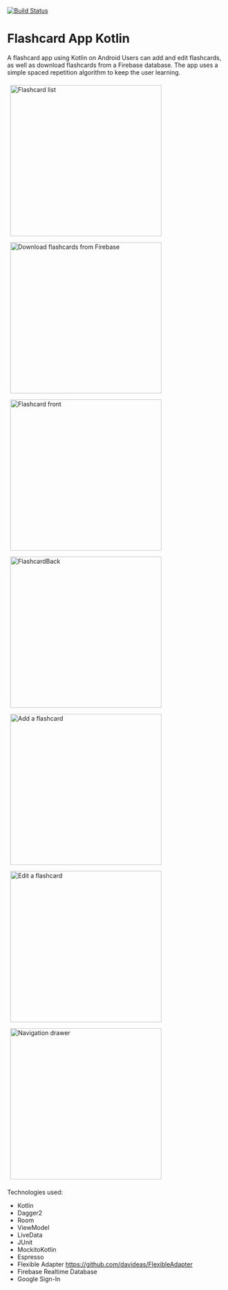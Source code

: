 [![Build Status](https://travis-ci.org/gspitz01/FlashcardAppKotlin.svg?branch=master)](https://travis-ci.org/gspitz01/FlashcardAppKotlin)
# Flashcard App Kotlin
A flashcard app using Kotlin on Android
Users can add and edit flashcards, as well as download flashcards from a
Firebase database. The app uses a simple spaced repetition algorithm
to keep the user learning.

<div style="display: inline-block;">
    <img src="screenshots/FlashcardList.png"
         alt="Flashcard list"
         style="margin: 0.5em; width: 350px;" />
    <img src="screenshots/DownloadCategoriesList.png"
         alt="Download flashcards from Firebase"
         style="margin: 0.5em; width: 350px;" />
</div>
<div style="display: inline-block;">
    <img src="screenshots/FlashcardFront.png"
         alt="Flashcard front"
         style="margin: 0.5em; width: 350px;" />
    <img src="screenshots/FlashcardBack.png"
         alt="FlashcardBack"
         style="margin: 0.5em; width: 350px;" />
</div>
<div style="display: inline-block;">
    <img src="screenshots/AddFlashcard.png"
         alt="Add a flashcard"
         style="margin: 0.5em; width: 350px;" />
    <img src="screenshots/EditFlashcard.png"
         alt="Edit a flashcard"
         style="margin: 0.5em; width: 350px;" />
</div>
<div style="display: inline-block;">
    <img src="screenshots/NavDrawer.png"
         alt="Navigation drawer"
         style="margin: 0.5em; width: 350px;" />
</div>

Technologies used:
- Kotlin
- Dagger2
- Room
- ViewModel
- LiveData
- JUnit
- MockitoKotlin
- Espresso
- Flexible Adapter https://github.com/davideas/FlexibleAdapter
- Firebase Realtime Database
- Google Sign-In
